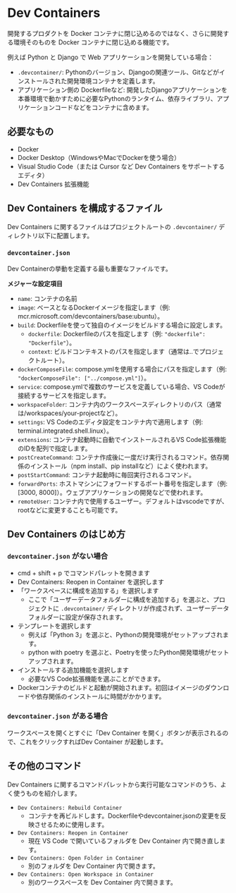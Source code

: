 # Dev Containers

開発するプロダクトを Docker コンテナに閉じ込めるのではなく、さらに開発する環境そのものを Docker コンテナに閉じ込める機能です。

例えば Python と Django で Web アプリケーションを開発している場合：
- `.devcontainer/`: Pythonのバージョン、Djangoの関連ツール、Gitなどがインストールされた開発環境コンテナを定義します。
- アプリケーション側の Dockerfileなど: 開発したDjangoアプリケーションを本番環境で動かすために必要なPythonのランタイム、依存ライブラリ、アプリケーションコードなどをコンテナに含めます。

## 必要なもの

- Docker
- Docker Desktop（WindowsやMacでDockerを使う場合）
- Visual Studio Code（または Cursor など Dev Containers をサポートするエディタ）
- Dev Containers 拡張機能

## Dev Containers を構成するファイル

Dev Containers に関するファイルはプロジェクトルートの `.devcontainer/` ディレクトリ以下に配置します。

### `devcontainer.json`

Dev Containerの挙動を定義する最も重要なファイルです。

**メジャーな設定項目**

- `name`: コンテナの名前
- `image`: ベースとなるDockerイメージを指定します（例: mcr.microsoft.com/devcontainers/base:ubuntu）。
- `build`: Dockerfileを使って独自のイメージをビルドする場合に設定します。
    - `dockerfile`: Dockerfileのパスを指定します（例: `"dockerfile": "Dockerfile"`）。
    - `context`: ビルドコンテキストのパスを指定します（通常は..でプロジェクトルート）。
- `dockerComposeFile`: compose.ymlを使用する場合にパスを指定します（例: `"dockerComposeFile": ["../compose.yml"]`）。
- `service`: compose.ymlで複数のサービスを定義している場合、VS Codeが接続するサービスを指定します。
- `workspaceFolder`: コンテナ内のワークスペースディレクトリのパス（通常は/workspaces/your-projectなど）。
- `settings`: VS Codeのエディタ設定をコンテナ内で適用します（例: terminal.integrated.shell.linux）。
- `extensions`: コンテナ起動時に自動でインストールされるVS Code拡張機能のIDを配列で指定します。
- `postCreateCommand`: コンテナ作成後に一度だけ実行されるコマンド。依存関係のインストール（npm install、pip installなど）によく使われます。
- `postStartCommand`: コンテナ起動時に毎回実行されるコマンド。
- `forwardPorts`: ホストマシンにフォワードするポート番号を指定します（例: [3000, 8000]）。ウェブアプリケーションの開発などで使われます。
- `remoteUser`: コンテナ内で使用するユーザー。デフォルトはvscodeですが、rootなどに変更することも可能です。

## Dev Containers のはじめ方

### `devcontainer.json` がない場合

- cmd + shift + p でコマンドパレットを開きます
- Dev Containers: Reopen in Container を選択します
- 「ワークスペースに構成を追加する」を選択します
  - ここで「ユーザーデータフォルダーに構成を追加する」を選ぶと、プロジェクトに `.devcontainer/` ディレクトリが作成されず、ユーザーデータフォルダーに設定が保存されます。
- テンプレートを選択します
  - 例えば「Python 3」を選ぶと、Pythonの開発環境がセットアップされます。
  - python with poetry を選ぶと、Poetryを使ったPython開発環境がセットアップされます。 
- インストールする追加機能を選択します
  - 必要なVS Code拡張機能を選ぶことができます。
- Dockerコンテナのビルドと起動が開始されます。初回はイメージのダウンロードや依存関係のインストールに時間がかかります。

### `devcontainer.json` がある場合

ワークスペースを開くとすぐに「Dev Container を開く」ボタンが表示されるので、これをクリックすればDev Container が起動します。

## その他のコマンド

Dev Containers に関するコマンドパレットから実行可能なコマンドのうち、よく使うものを紹介します。

- `Dev Containers: Rebuild Container`
  - コンテナを再ビルドします。Dockerfileやdevcontainer.jsonの変更を反映させるために使用します。
- `Dev Containers: Reopen in Container`
  - 現在 VS Code で開いているフォルダを Dev Container 内で開き直します。
- `Dev Containers: Open Folder in Container`
  - 別のフォルダを Dev Container 内で開きます。
- `Dev Containers: Open Workspace in Container`
  - 別のワークスペースを Dev Container 内で開きます。